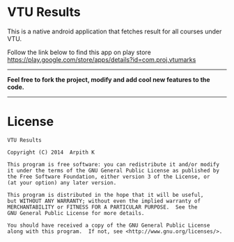 VTU Results
===========
This is a native android application that fetches result for all courses under VTU.  

Follow the link below to find this app on play store  
<https://play.google.com/store/apps/details?id=com.proj.vtumarks>  

***
**Feel free to fork the project, modify and add cool new features to the code.**
***

License
========
    VTU Results

    Copyright (C) 2014  Arpith K

    This program is free software: you can redistribute it and/or modify
    it under the terms of the GNU General Public License as published by
    the Free Software Foundation, either version 3 of the License, or
    (at your option) any later version.

    This program is distributed in the hope that it will be useful,
    but WITHOUT ANY WARRANTY; without even the implied warranty of
    MERCHANTABILITY or FITNESS FOR A PARTICULAR PURPOSE.  See the
    GNU General Public License for more details.

    You should have received a copy of the GNU General Public License
    along with this program.  If not, see <http://www.gnu.org/licenses/>.
